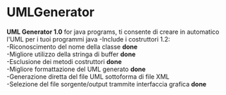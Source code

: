 UMLGenerator
============

<b>UML Generator 1.0</b> for java programs, ti consente di creare in automatico l'UML per i tuoi programmi java
-Include i costruttori
1.2:<br />
-Riconoscimento del nome della classe <b>done</b><br />
-Migliore utilizzo della stringa di buffer <b>done</b><br />
-Esclusione dei metodi costruttori <b>done</b><br />
-Migliore formattazione del UML generato <b>done</b><br />
-Generazione diretta del file UML sottoforma di file XML<br />
-Selezione del file sorgente/output trammite interfaccia grafica <b>done</b><br />
